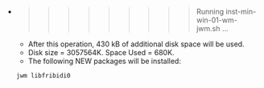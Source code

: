 * >>>>>>>>> Running inst-min-win-01-wm-jwm.sh ...
  * After this operation, 430 kB of additional disk space will be used.
  * Disk size = 3057564K. Space Used = 680K.
  * The following NEW packages will be installed:
  ```bash
  jwm libfribidi0
  ```
